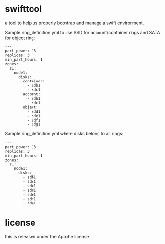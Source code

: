 swifttool
=========
a tool to help us properly boostrap and manage a swift environment.

Sample ring_definition.yml to use SSD for account/container rings and SATA for object ring:

```
---
part_power: 13
replicas: 3
min_part_hours: 1
zones:
  z1:
    node1:
      disks:
        container:
          - sdb1
          - sdc1
        account:
          - sdb1
          - sdc1
        object:
          - sdd1
          - sde1
          - sdf1
          - sdg1
```


Sample ring_definition.yml where disks belong to all rings:

```
---
part_power: 13
replicas: 3
min_part_hours: 1
zones:
  z1:
    node1:
      disks:
        - sdb1
        - sdc1
        - sdc1
        - sdd1
        - sde1
        - sdf1
        - sdg1
```

license
=======
this is released under the Apache license
